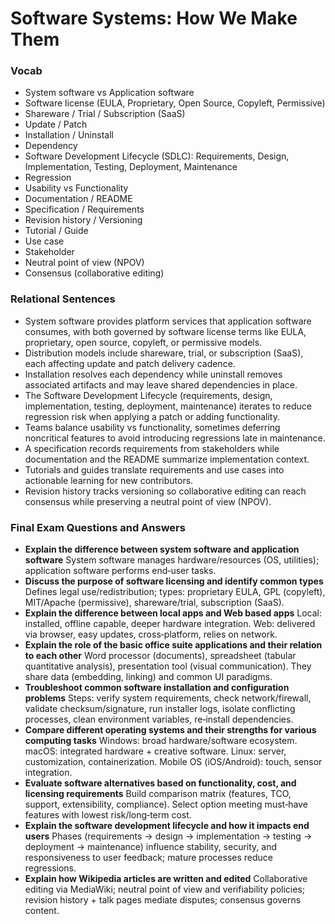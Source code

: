 # Software Systems: How We Make Them

### Vocab
- System software vs Application software
- Software license (EULA, Proprietary, Open Source, Copyleft, Permissive)
- Shareware / Trial / Subscription (SaaS)
- Update / Patch
- Installation / Uninstall
- Dependency
- Software Development Lifecycle (SDLC): Requirements, Design, Implementation, Testing, Deployment, Maintenance
- Regression
- Usability vs Functionality
- Documentation / README
- Specification / Requirements
- Revision history / Versioning
- Tutorial / Guide
- Use case
- Stakeholder
- Neutral point of view (NPOV)
- Consensus (collaborative editing)

### Relational Sentences
- System software provides platform services that application software consumes, with both governed by software license terms like EULA, proprietary, open source, copyleft, or permissive models.
- Distribution models include shareware, trial, or subscription (SaaS), each affecting update and patch delivery cadence.
- Installation resolves each dependency while uninstall removes associated artifacts and may leave shared dependencies in place.
- The Software Development Lifecycle (requirements, design, implementation, testing, deployment, maintenance) iterates to reduce regression risk when applying a patch or adding functionality.
- Teams balance usability vs functionality, sometimes deferring noncritical features to avoid introducing regressions late in maintenance.
- A specification records requirements from stakeholders while documentation and the README summarize implementation context.
- Tutorials and guides translate requirements and use cases into actionable learning for new contributors.
- Revision history tracks versioning so collaborative editing can reach consensus while preserving a neutral point of view (NPOV).

### Final Exam Questions and Answers
- **Explain the difference between system software and application software**  System software manages hardware/resources (OS, utilities); application software performs end‑user tasks.
- **Discuss the purpose of software licensing and identify common types**  Defines legal use/redistribution; types: proprietary EULA, GPL (copyleft), MIT/Apache (permissive), shareware/trial, subscription (SaaS).
- **Explain the difference between local apps and Web based apps**  Local: installed, offline capable, deeper hardware integration. Web: delivered via browser, easy updates, cross‑platform, relies on network.
- **Explain the role of the basic office suite applications and their relation to each other**  Word processor (documents), spreadsheet (tabular quantitative analysis), presentation tool (visual communication). They share data (embedding, linking) and common UI paradigms.
- **Troubleshoot common software installation and configuration problems**  Steps: verify system requirements, check network/firewall, validate checksum/signature, run installer logs, isolate conflicting processes, clean environment variables, re‑install dependencies.
- **Compare different operating systems and their strengths for various computing tasks**  Windows: broad hardware/software ecosystem. macOS: integrated hardware + creative software. Linux: server, customization, containerization. Mobile OS (iOS/Android): touch, sensor integration.
- **Evaluate software alternatives based on functionality, cost, and licensing requirements**  Build comparison matrix (features, TCO, support, extensibility, compliance). Select option meeting must‑have features with lowest risk/long‑term cost.
- **Explain the software development lifecycle and how it impacts end users**  Phases (requirements → design → implementation → testing → deployment → maintenance) influence stability, security, and responsiveness to user feedback; mature processes reduce regressions.
- **Explain how Wikipedia articles are written and edited**  Collaborative editing via MediaWiki; neutral point of view and verifiability policies; revision history + talk pages mediate disputes; consensus governs content.
